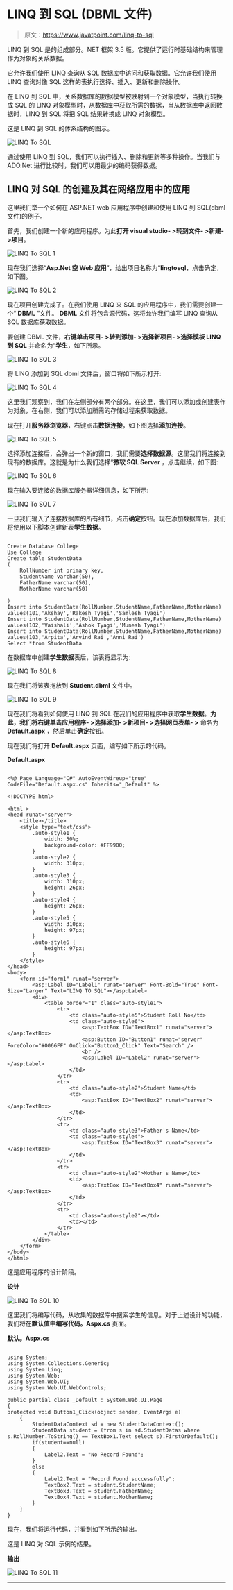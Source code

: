 # LINQ 到 SQL (DBML 文件)

> 原文：<https://www.javatpoint.com/linq-to-sql>

LINQ 到 SQL 是的组成部分。NET 框架 3.5 版。它提供了运行时基础结构来管理作为对象的关系数据。

它允许我们使用 LINQ 查询从 SQL 数据库中访问和获取数据。它允许我们使用 LINQ 查询对像 SQL 这样的表执行选择、插入、更新和删除操作。

在 LINQ 到 SQL 中，关系数据库的数据模型被映射到一个对象模型，当执行转换成 SQL 的 LINQ 对象模型时，从数据库中获取所需的数据，当从数据库中返回数据时，LINQ 到 SQL 将把 SQL 结果转换成 LINQ 对象模型。

这是 LINQ 到 SQL 的体系结构的图示。

![LINQ To SQL](img/4fa8ca9623f7d675a518f9eb467946e3.png)

通过使用 LINQ 到 SQL，我们可以执行插入、删除和更新等多种操作。当我们与 ADO.Net 进行比较时，我们可以用最少的编码获得数据。

## LINQ 对 SQL 的创建及其在网络应用中的应用

这里我们举一个如何在 ASP.NET web 应用程序中创建和使用 LINQ 到 SQL(dbml 文件)的例子。

首先，我们创建一个新的应用程序。为此**打开 visual studio- >转到文件- >新建- >项目**。

![LINQ To SQL 1](img/fab90d20fc9c6a47352f631e516c864f.png)

现在我们选择“**Asp.Net 空 Web 应用**”，给出项目名称为“**lingtosql**，点击确定，如下图。

![LINQ To SQL 2](img/ac2a29a63df3a004d2d6e36909714388.png)

现在项目创建完成了。在我们使用 LINQ 来 SQL 的应用程序中，我们需要创建一个“ **DBML** ”文件。 **DBML** 文件将包含源代码，这将允许我们编写 LINQ 查询从 SQL 数据库获取数据。

要创建 DBML 文件，**右键单击项目- >转到添加- >选择新项目- >选择模板 LINQ 到 SQL** 并命名为“**学生**，如下所示。

![LINQ To SQL 3](img/67b9e6d79ec07ff62de6a5dea22a7705.png)

将 LINQ 添加到 SQL dbml 文件后，窗口将如下所示打开:

![LINQ To SQL 4](img/ffaaaae9ff918d2b638ee05908d85f4a.png)

这里我们观察到，我们在左侧部分有两个部分。在这里，我们可以添加或创建表作为对象，在右侧，我们可以添加所需的存储过程来获取数据。

现在打开**服务器浏览器**，右键点击**数据连接**，如下图选择**添加连接**。

![LINQ To SQL 5](img/747dbc9b9db3efa51ba0426bf27e5752.png)

选择添加连接后，会弹出一个新的窗口，我们需要**选择数据源**。这里我们将连接到现有的数据库。这就是为什么我们选择“**微软 SQL Server** ，点击继续，如下图:

![LINQ To SQL 6](img/4537003a1a67a7d00194eed967ff9300.png)

现在输入要连接的数据库服务器详细信息，如下所示:

![LINQ To SQL 7](img/6e091640635939de82391950f256ef13.png)

一旦我们输入了连接数据库的所有细节，点击**确定**按钮。现在添加数据库后，我们将使用以下脚本创建新表**学生数据**。

```

Create Database College
Use College
Create table StudentData
(
	RollNumber int primary key,
	StudentName varchar(50),
	FatherName varchar(50),
	MotherName varchar(50)

)
Insert into StudentData(RollNumber,StudentName,FatherName,MotherName) values(101,'Akshay','Rakesh Tyagi','Samlesh Tyagi')
Insert into StudentData(RollNumber,StudentName,FatherName,MotherName) values(102,'Vaishali','Ashok Tyagi','Munesh Tyagi')
Insert into StudentData(RollNumber,StudentName,FatherName,MotherName) values(103,'Arpita','Arvind Rai','Anni Rai')
Select *from StudentData

```

在数据库中创建**学生数据**表后，该表将显示为:

![LINQ To SQL 8](img/ceb02d0e3ea2535155c7c7846db05451.png)

现在我们将该表拖放到 **Student.dbml** 文件中。

![LINQ To SQL 9](img/7e092d988381a154e28330ce0244952d.png)

现在我们将看到如何使用 LINQ 到 SQL 在我们的应用程序中获取**学生数据**。**为此，我们将右键单击应用程序- >选择添加- >新项目- >选择网页表单- >** 命名为 **Default.aspx** ，然后单击**确定**按钮。

现在我们将打开 **Default.aspx** 页面，编写如下所示的代码。

**Default.aspx**

```

<%@ Page Language="C#" AutoEventWireup="true" CodeFile="Default.aspx.cs" Inherits="_Default" %>

<!DOCTYPE html>

<html >
<head runat="server">
    <title></title>
    <style type="text/css">
        .auto-style1 {
            width: 50%;
            background-color: #FF9900;
        }
        .auto-style2 {
            width: 310px;
        }
        .auto-style3 {
            width: 310px;
            height: 26px;
        }
        .auto-style4 {
            height: 26px;
        }
        .auto-style5 {
            width: 310px;
            height: 97px;
        }
        .auto-style6 {
            height: 97px;
        }
    </style>
</head>
<body>
    <form id="form1" runat="server">
        <asp:Label ID="Label1" runat="server" Font-Bold="True" Font-Size="Larger" Text="LINQ TO SQL"></asp:Label>
        <div>
            <table border="1" class="auto-style1">
                <tr>
                    <td class="auto-style5">Student Roll No</td>
                    <td class="auto-style6">
                        <asp:TextBox ID="TextBox1" runat="server"></asp:TextBox>
                        <asp:Button ID="Button1" runat="server" ForeColor="#0066FF" OnClick="Button1_Click" Text="Search" />
                        <br />
                        <asp:Label ID="Label2" runat="server"></asp:Label>
                    </td>
                </tr>
                <tr>
                    <td class="auto-style2">Student Name</td>
                    <td>
                        <asp:TextBox ID="TextBox2" runat="server"></asp:TextBox>
                    </td>
                </tr>
                <tr>
                    <td class="auto-style3">Father's Name</td>
                    <td class="auto-style4">
                        <asp:TextBox ID="TextBox3" runat="server"></asp:TextBox>
                    </td>
                </tr>
                <tr>
                    <td class="auto-style2">Mother's Name</td>
                    <td>
                        <asp:TextBox ID="TextBox4" runat="server"></asp:TextBox>
                    </td>
                </tr>
                <tr>
                    <td class="auto-style2"></td>
                    <td></td>
                </tr>
            </table>
        </div>
    </form>
</body>
</html>

```

这是应用程序的设计阶段。

**设计**

![LINQ To SQL 10](img/221adc994a1337068cc375cd722a9d67.png)

这里我们将编写代码，从收集的数据库中搜索学生的信息。对于上述设计的功能，我们将在**默认值中编写代码。Aspx.cs** 页面。

**默认。Aspx.cs**

```

using System;
using System.Collections.Generic;
using System.Linq;
using System.Web;
using System.Web.UI;
using System.Web.UI.WebControls;

public partial class _Default : System.Web.UI.Page
{
protected void Button1_Click(object sender, EventArgs e)
    {
        StudentDataContext sd = new StudentDataContext();
        StudentData student = (from s in sd.StudentDatas where s.RollNumber.ToString() == TextBox1.Text select s).FirstOrDefault();
        if(student==null)
        {
            Label2.Text = "No Record Found";
        }
        else
        {
            Label2.Text = "Record Found successfully";
            TextBox2.Text = student.StudentName;
            TextBox3.Text = student.FatherName;
            TextBox4.Text = student.MotherName;
        }
    }
}

```

现在，我们将运行代码，并看到如下所示的输出。

这是 LINQ 对 SQL 示例的结果。

**输出**

![LINQ To SQL 11](img/caebef0ad982613029751988f1a9d2a0.png)

* * *